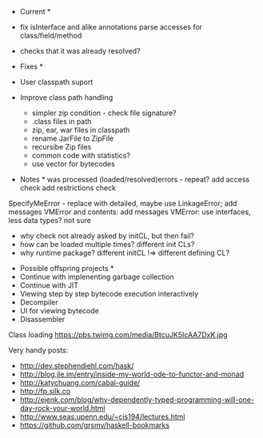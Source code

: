 * Current *
* fix isInterface and alike annotations
  parse accesses for class/field/method
* checks that it was already resolved?

* Fixes *
* User classpath suport
* Improve class path handling
  * simpler zip condition - check file signature?
  * .class files in path
  * zip, ear, war files in classpath
  * rename JarFile to ZipFile
  * recursibe Zip files
  * common code with statistics?
  * use vector for bytecodes

* Notes *
was processed (loaded/resolved)errors - repeat?
add access check
add restrictions check

SpecifyMeError - replace with detailed, maybe use LinkageError; add messages
VMError and contents: add messages
VMError: use interfaces, less data types? not sure

- why check not already asked by initCL, but then fail?
- how can be loaded multiple times? different init CLs?
- why runtime package? different initCL !=> different defining CL?


* Possible offspring projects *
* Continue with implenenting garbage collection
* Continue with JIT
* Viewing step by step bytecode execution interactively
* Decompiler
* UI for viewing bytecode
* Disassembler


Class loading https://pbs.twimg.com/media/BtcuJK5IcAA7DxK.jpg

Very handy posts:
* http://dev.stephendiehl.com/hask/
* http://blog.jle.im/entry/inside-my-world-ode-to-functor-and-monad
* http://katychuang.com/cabal-guide/
* http://fp.silk.co
* http://ejenk.com/blog/why-dependently-typed-programming-will-one-day-rock-your-world.html
* http://www.seas.upenn.edu/~cis194/lectures.html
* https://github.com/grsmv/haskell-bookmarks
